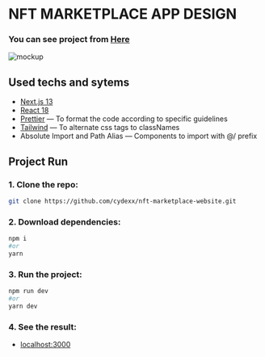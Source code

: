 

# NFT MARKETPLACE APP DESIGN

### You can see project from <a href="https://cydex-nft-marketplace.netlify.app/" target="_blank">Here</a>
![mockup](./assets/mockap.png)
## Used techs and sytems

- [Next.js 13](https://github.com/vercel/next.js/)
- [React 18](https://github.com/facebook/react)
- [Prettier](https://github.com/prettier/prettier) — To format the code according to specific guidelines
- [Tailwind](https://tailwindcss.com/) — To alternate css tags to classNames
- Absolute Import and Path Alias — Components to import with @/ prefix

## Project Run

### 1. Clone the repo:

```bash
git clone https://github.com/cydexx/nft-marketplace-website.git
```

### 2. Download dependencies:

```bash
npm i
#or
yarn
```

### 3. Run the project:

```bash
npm run dev
#or
yarn dev
```

### 4. See the result:

- [localhost:3000](http://localhost:3000/)


